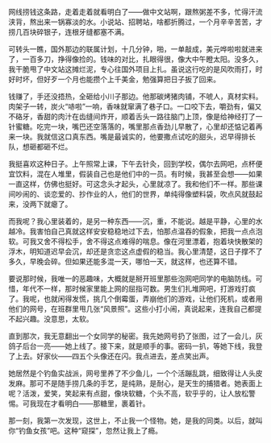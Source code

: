 网线捞钱这条路，走着走着就看明白了——做中文站啊，跟熬粥差不多，忙得汗流浃背，熬出来一锅寡淡的水。小说站、招聘站，啥都折腾过，一个月辛辛苦苦，才捞几百块碎银子，连根牙缝都塞不满。

可转头一瞧，国外那边的联属计划，十几分钟，啪，一单敲成，美元哗啦啦就进来了，一百多刀，挣得像捡的。钱味的对比，扎眼得很，像大中午瞪太阳。没多久，我干脆甩了中文站这摊烂泥，专心往国外项目上扎。虽说这行吃的是风吹雨打，时好时坏，但好歹一个月也能攒个上千美金，勉强算把日子扳了回来。

钱赚了，手还没捂热，全砸给小川子那边。他那碳烤猪肉铺，不唬人，真材实料。肉架子一转，炭火“哧啦”一响，香味就窜满了巷子口。一口咬下去，嚼劲有，偏又不硌牙，香甜的肉汁在齿缝间炸开，顺着舌头一路往脑门上顶，像是给神经打了一针蜜糖。吃完一块，嘴巴还空落落的，嘴里那点香劲儿早散了，心里却还惦记着再来一块。我就信这口真东西。嘴是最诚实的，他要撒点试吃的甜头，迟早得排长队，想砸都砸不烂。 

我挺喜欢这种日子。上午照常上课，下午去针灸，回到学校，偶尔去网吧，点杯便宜饮料，混在人堆里，假装自己也是他们中的一员。有时候，我甚至会想——如果一直这样，仿佛也挺好。可这念头才起头，心里就凉了。我和他们不一样。那些课间吵闹的、谈恋爱的、抄作业的人，他们的世界，单纯得像塑料袋，吹点风就鼓起来，没两下就瘪了。

而我呢？我心里装着的，是另一种东西——沉，重，不能说。越是平静，心里的水越冷。我害怕自己真就这样安安稳稳地过下去，怕那点温吞的假象，把我一点点泡软。可我又舍不得松手，舍不得这点难得的喘息。像在河里漂着，抱着块快散架的浮木，明知道迟早会沉，却还是贪恋这点虚假的稳当。我心里清楚，这日子撑不了多久，早晚会碎。但如果还能多混一天，哪怕一天，就这样，也还算不错。

要说那时候，我唯一的恶趣味，大概就是掰开班里那些泡网吧同学的电脑防线。可惜，年代不一样，那时候家里能上网的屈指可数。男生们扎堆网吧，打游戏打疯了。我呢，也就闲得发慌，挑几个倒霉蛋，弄崩他们的游戏，让他们死机，或者用他们的网号，在班群里甩几张“风景照”。这些小打小闹，真说起来，连我自己都提不起兴趣。没意思，太软。

直到那次，我无意翻出一个女同学的秘密。我先她网号扔了张图，过了一会儿，灰鸽子后台一亮——她上线了。接下来，就是顺手的事。密码一扒，等她下线，我登了上去。好家伙——四五个头像还在闪。我点进去，差点笑出声。

她居然是个钓鱼实战派，网号里养了不少鱼儿，一个个活蹦乱跳，细致得让人头皮发麻。那可不是随手捞几条的手艺，是纯熟，是耐心，是天生的捕猎者。她表面上呢？活泼，爱笑，笑起来有点甜，像块软糖，个头不高，软乎乎的，让人放松警惕。可我现在才看明白——那糖里，裹着针。

那一刻，我第一次发现，这世上，不止我一个怪物。她，是我的同类。以后，就叫你“钓鱼女孩”吧。这种“窥探”，忽然让我上了瘾。